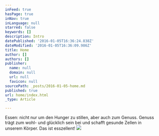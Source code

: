 ```yaml
---
inFeed: true
hasPage: true
inNav: true
inLanguage: null
starred: false
keywords: []
description: Intro
datePublished: '2016-01-05T16:36:24.838Z'
dateModified: '2016-01-05T16:36:09.986Z'
title: Home
author: []
authors: []
publisher:
  name: null
  domain: null
  url: null
  favicon: null
sourcePath: _posts/2016-01-05-home.md
published: true
url: home/index.html
_type: Article

---
```

Essen: nicht nur um den Hunger zu stillen, aber auch zum Genuss. Genuss trägt zum wohl- und glücklich sein bei und schafft gesunde Zellen in unserem Körper. Das ist esszellent! ![](https://the-grid-user-content.s3-us-west-2.amazonaws.com/1d1d9502-44db-478e-8a3d-40858d15bd7b.jpg)